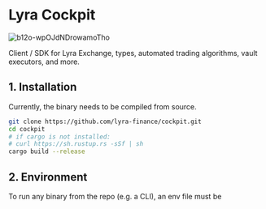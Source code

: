 # Lyra Cockpit

![b12o-wpOJdNDrowamoTho](https://github.com/lyra-finance/cockpit/assets/46257136/2ebcb497-1f73-45cc-96fd-952f2f70a454)

Client / SDK for Lyra Exchange, types, automated trading algorithms, vault executors, and more.

## 1. Installation

Currently, the binary needs to be compiled from source.

```bash
git clone https://github.com/lyra-finance/cockpit.git
cd cockpit
# if cargo is not installed:
# curl https://sh.rustup.rs -sSf | sh
cargo build --release
```

## 2. Environment

To run any binary from the repo (e.g. a CLI), an env file must be 


